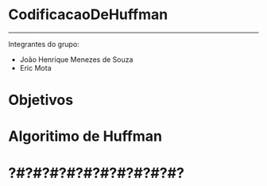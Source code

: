 # CodificacaoDeHuffman
-------------------------------------------------
Integrantes do grupo:
  * João Henrique Menezes de Souza
  * Eric Mota

# Objetivos

# Algoritimo de Huffman

# ?#?#?#?#?#?#?#?#?#?#?
